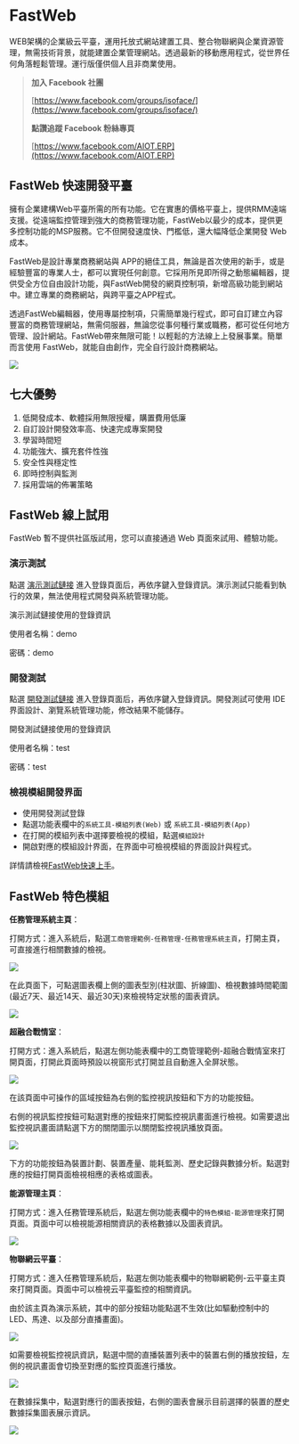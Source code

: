 # FastWeb
WEB架構的企業級云平臺，運用托放式網站建置工具、整合物聯網與企業資源管理，無需技術背景，就能建置企業管理網站。透過最新的移動應用程式，從世界任何角落輕鬆管理。運行版僅供個人且非商業使用。

> **加入 Facebook 社團**
>
> [https://www.facebook.com/groups/isoface/](https://www.facebook.com/groups/isoface/)
> 
> **點讚追蹤 Facebook 粉絲專頁**
> 
> [https://www.facebook.com/AIOT.ERP](https://www.facebook.com/AIOT.ERP)

## FastWeb 快速開發平臺

擁有企業建構Web平臺所需的所有功能。它在實惠的價格平臺上，提供RMM遠端支援。從遠端監控管理到強大的商務管理功能，FastWeb以最少的成本，提供更多控制功能的MSP服務。它不但開發速度快、門檻低，還大幅降低企業開發 Web成本。

FastWeb是設計專業商務網站與 APP的絕佳工具，無論是首次使用的新手，或是經驗豐富的專業人士，都可以實現任何創意。它採用所見即所得之動態編輯器，提供受全方位自由設計功能，與FastWeb開發的網頁控制項，新增高級功能到網站中。建立專業的商務網站，與跨平臺之APP程式。

透過FastWeb編輯器，使用專屬控制項，只需簡單幾行程式，即可自訂建立內容豐富的商務管理網站，無需伺服器，無論您從事何種行業或職務，都可從任何地方管理、設計網站。FastWeb帶來無限可能！以輕鬆的方法線上上發展事業。簡單而言使用 FastWeb，就能自由創作，完全自行設計商務網站。

![](images/20221009084930.jpg)

## 七大優勢

1. 低開發成本、軟體採用無限授權，購置費用低廉
2. 自訂設計開發效率高、快速完成專案開發
3. 學習時間短
4. 功能強大、擴充套件性強
5. 安全性與穩定性
6. 即時控制與監測
7. 採用雲端的佈署策略

## FastWeb 線上試用

FastWeb 暫不提供社區版試用，您可以直接通過 Web 頁面來試用、體驗功能。

### 演示測試

點選 [演示測試鏈接](https://web.diylogi.com/) 進入登錄頁面后，再依序鍵入登錄資訊。演示測試只能看到執行的效果，無法使用程式開發與系統管理功能。

演示測試鏈接使用的登錄資訊

使用者名稱：demo

密碼：demo

### 開發測試

點選 [開發測試鏈接](https://web.diylogi.com/?logintype=1) 進入登錄頁面后，再依序鍵入登錄資訊。開發測試可使用 IDE 界面設計、瀏覽系統管理功能，修改結果不能儲存。

開發測試鏈接使用的登錄資訊

使用者名稱：test

密碼：test

### 檢視模組開發界面

* 使用開發測試登錄
* 點選功能表欄中的`系統工具-模組列表(Web)` 或 `系統工具-模組列表(App)`
* 在打開的模組列表中選擇要檢視的模組，點選`模組設計`
* 開啟對應的模組設計界面，在界面中可檢視模組的界面設計與程式。

詳情請檢視[FastWeb快速上手](https://isoface.net/isoface/doc/fastweb/quick-start/)。

## FastWeb 特色模組

**任務管理系統主頁**：

打開方式：進入系統后，點選`工商管理範例-任務管理-任務管理系統主頁`，打開主頁，可直接進行相關數據的檢視。

![](images/fastwebguide01.png)

在此頁面下，可點選圖表欄上側的圖表型別(柱狀圖、折線圖)、檢視數據時間範圍(最近7天、最近14天、最近30天)來檢視特定狀態的圖表資訊。

![](images/fastwebguide05.png)

**超融合戰情室**：

打開方式：進入系統后，點選左側功能表欄中的工商管理範例-超融合戰情室來打開頁面，打開此頁面時預設以視窗形式打開並且自動進入全屏狀態。

![](images/fastwebguide06.png)

在該頁面中可操作的區域按鈕為右側的監控視訊按鈕和下方的功能按鈕。

右側的視訊監控按鈕可點選對應的按鈕來打開監控視訊畫面進行檢視。如需要退出監控視訊畫面請點選下方的關閉圖示以關閉監控視訊播放頁面。

![](images/fastwebguide07.png)

下方的功能按鈕為裝置計劃、裝置產量、能耗監測、歷史記錄與數據分析。點選對應的按鈕打開頁面檢視相應的表格或圖表。

**能源管理主頁**：

打開方式：進入任務管理系統后，點選左側功能表欄中的`特色模組-能源管理`來打開頁面。頁面中可以檢視能源相關資訊的表格數據以及圖表資訊。

![](images/fastwebguide08.png)

**物聯網云平臺**：

打開方式：進入任務管理系統后，點選左側功能表欄中的物聯網範例-云平臺主頁來打開頁面。頁面中可以檢視云平臺監控的相關資訊。

由於該主頁為演示系統，其中的部分按鈕功能點選不生效(比如驅動控制中的LED、馬達、以及部分直播畫面)。

![](images/fastwebguide09.png)

如需要檢視監控視訊資訊，點選中間的直播裝置列表中的裝置右側的播放按鈕，左側的視訊畫面會切換至對應的監控頁面進行播放。

![](images/fastwebguide10.png)

在數據採集中，點選對應行的圖表按鈕，右側的圖表會展示目前選擇的裝置的歷史數據採集圖表展示資訊。

![](images/fastwebguide11.png)